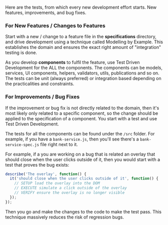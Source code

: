 Here are the tests, from which every new development effort starts. New features, improvements, and bug fixes. 

### For New Features / Changes to Features
Start with a new / change to a feature file in the **specifications** directory, and drive development using a technique called Modelling by Example. This establishes the domain and ensures the exact right amount of "integration" testing is done.

As you develop **components** to fulfil the feature, use Test Driven Development for the ALL the components. The components can be models, services, UI components, helpers, validators, utils, publications and so on. The tests can be unit (always preferred) or integration based depending on the practicalities and constraints.

### For Improvements / Bug Fixes
If the improvement or bug fix is not directly related to the domain, then it's most likely only related to a specific component, so the change should be applied to the specification of a component. You start with a test and use Test Driven Development.

The tests for all the components can be found under the `/src` folder. For example, if you have a `bank-service.js`, then you'll see there's a `bank-service-spec.js` file right next to it. 

For example, if a you are working on a bug that is related an overlay that should close when the user clicks outside of it, then you would start with a test that proves the bug exists:

```javascript
describe('The overlay', function() {
  it('should close when the user clicks outside of it', function() {
    // SETUP load the overlay into the DOM
    // EXECUTE simulate a click outside of the overlay
    // VERIFY ensure the overlay is no longer visible
  });  
}); 
```

Then you go and make the changes to the code to make the test pass. This technique massively reduces the risk of regression bugs.